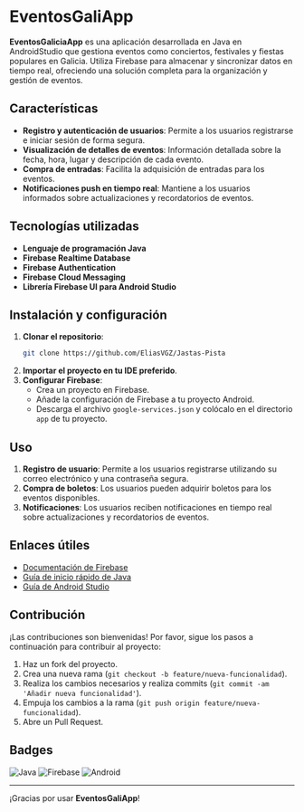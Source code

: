 # **EventosGaliApp**
**EventosGaliciaApp** es una aplicación desarrollada en Java en AndroidStudio que gestiona eventos como conciertos, festivales y fiestas populares en Galicia. Utiliza Firebase para almacenar y sincronizar datos en tiempo real, ofreciendo una solución completa para la organización y gestión de eventos.

## **Características**
- **Registro y autenticación de usuarios**: Permite a los usuarios registrarse e iniciar sesión de forma segura.
- **Visualización de detalles de eventos**: Información detallada sobre la fecha, hora, lugar y descripción de cada evento.
- **Compra de entradas**: Facilita la adquisición de entradas para los eventos.
- **Notificaciones push en tiempo real**: Mantiene a los usuarios informados sobre actualizaciones y recordatorios de eventos.

## **Tecnologías utilizadas**
- **Lenguaje de programación Java**
- **Firebase Realtime Database** 
- **Firebase Authentication**
- **Firebase Cloud Messaging**
- **Librería Firebase UI para Android Studio**

## **Instalación y configuración**
1. **Clonar el repositorio**:
    ```sh
    git clone https://github.com/EliasVGZ/Jastas-Pista
    ```
2. **Importar el proyecto en tu IDE preferido**.
3. **Configurar Firebase**:
    - Crea un proyecto en Firebase.
    - Añade la configuración de Firebase a tu proyecto Android.
    - Descarga el archivo `google-services.json` y colócalo en el directorio `app` de tu proyecto.

## **Uso**
1. **Registro de usuario**: Permite a los usuarios registrarse utilizando su correo electrónico y una contraseña segura.
2. **Compra de boletos**: Los usuarios pueden adquirir boletos para los eventos disponibles.
3. **Notificaciones**: Los usuarios reciben notificaciones en tiempo real sobre actualizaciones y recordatorios de eventos.

## **Enlaces útiles**
- [Documentación de Firebase](https://firebase.google.com/docs)
- [Guía de inicio rápido de Java](https://docs.oracle.com/javase/tutorial/getStarted/index.html)
- [Guía de Android Studio](https://developer.android.com/studio/intro)

## **Contribución**
¡Las contribuciones son bienvenidas! Por favor, sigue los pasos a continuación para contribuir al proyecto:
1. Haz un fork del proyecto.
2. Crea una nueva rama (`git checkout -b feature/nueva-funcionalidad`).
3. Realiza los cambios necesarios y realiza commits (`git commit -am 'Añadir nueva funcionalidad'`).
4. Empuja los cambios a la rama (`git push origin feature/nueva-funcionalidad`).
5. Abre un Pull Request.


## **Badges**
![Java](https://img.shields.io/badge/Java-ED8B00?style=for-the-badge&logo=java&logoColor=white)
![Firebase](https://img.shields.io/badge/firebase-ffca28?style=for-the-badge&logo=firebase&logoColor=black)
![Android](https://img.shields.io/badge/Android-3DDC84?style=for-the-badge&logo=android&logoColor=white)

---

¡Gracias por usar **EventosGaliApp**! 
